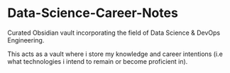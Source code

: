 # Data-Science-Career-Notes
Curated Obsidian vault incorporating the field of Data Science & DevOps Engineering.

This acts as a vault where i store my knowledge and career intentions (i.e what technologies i intend to remain or become proficient in).
